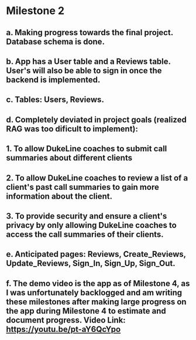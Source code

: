 # Milestone 2

## a. Making progress towards the final project. Database schema is done.
## b. App has a User table and a Reviews table. User's will also be able to sign in once the backend is implemented.
## c. Tables: Users, Reviews.
## d. Completely deviated in project goals (realized RAG was too dificult to implement):

## 1. To allow DukeLine coaches to submit call summaries about different clients
## 2. To allow DukeLine coaches to review a list of a client's past call summaries to gain more information about the client.
## 3. To provide security and ensure a client's privacy by only allowing DukeLine coaches to access the call summaries of their clients.

## e. Anticipated pages: Reviews, Create_Reviews, Update_Reviews, Sign_In, Sign_Up, Sign_Out.
## f. The demo video is the app as of Milestone 4, as I was unfortunately backlogged and am writing these milestones after making large progress on the app during Milestone 4 to estimate and document progress. Video Link: https://youtu.be/pt-aY6QcYpo